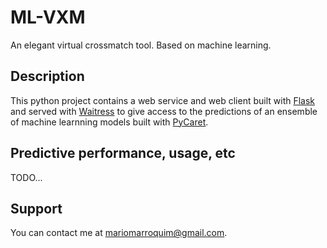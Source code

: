 ML-VXM
======

An elegant virtual crossmatch tool. Based on machine learning.

Description
-----------
This python project contains a web service and web client built with [Flask](https://github.com/pallets/flask) and served with [Waitress](https://github.com/Pylons/waitress)
to give access to the predictions of an ensemble of machine learnning models built with [PyCaret](https://github.com/pycaret/pycaret).

Predictive performance, usage, etc
----------------------------------
TODO...

Support
-------

You can contact me at mariomarroquim@gmail.com.
